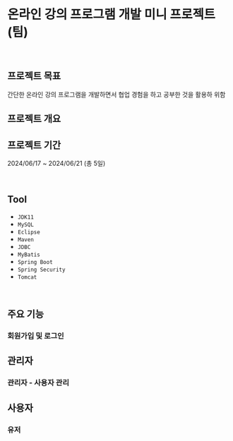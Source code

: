 # 온라인 강의 프로그램 개발 미니 프로젝트 (팀)

<br>

## 프로젝트 목표
간단한 온라인 강의 프로그램을 개발하면서 협업 경험을 하고 공부한 것을 활용하 위함


## 프로젝트 개요



## 프로젝트 기간
2024/06/17 ~ 2024/06/21 (총 5일)

<br>

## Tool
- `JDK11`
- `MySQL`
- `Eclipse`
- `Maven`
- `JDBC`
- `MyBatis`
- `Spring Boot`
- `Spring Security`
- `Tomcat`
<br>

## 주요 기능
### 회원가입 및 로그인

## 관리자
### 관리자 - 사용자 관리

## 사용자
### 유저
